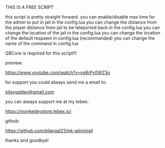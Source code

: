 THIS IS A FREE SCRIPT

this script is pretty straight forward.
you can enable/disable max time for the admin to put in jail in the config.lua
you can change the distance from the player distance from jail to be teleported back in the config.lua
you can change the location of the jail in the config.lua
you can change the location of the default respawn in config.lua (recommanded)
you can change the name of the command in config.lua

QBCore is required for this script!!!

preview:

https://www.youtube.com/watch?v=vq8rPy0WZ3o

for support you could always send me a email to:

eilaygaldev@gmail.com

you can always support me at my tebex:

https://monkedevstore.tebex.io/

github:

https://github.com/eilaygal21/mk-adminjail

thanks and goodbye!
